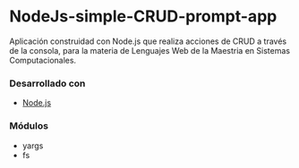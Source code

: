 # NodeJs-simple-CRUD-prompt-app
Aplicación construidad con Node.js que realiza acciones de CRUD a través de la consola, para la materia de Lenguajes Web de la Maestria en Sistemas Computacionales.

### Desarrollado con
* [Node.js](https://nodejs.org/es/)

### Módulos
* yargs
* fs
